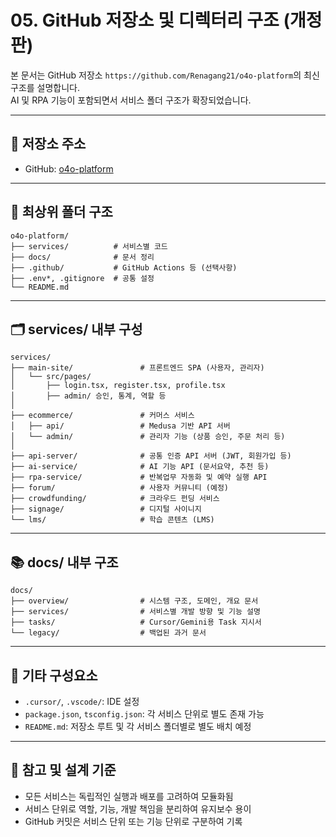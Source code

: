 # 05. GitHub 저장소 및 디렉터리 구조 (개정판)

본 문서는 GitHub 저장소 `https://github.com/Renagang21/o4o-platform`의 최신 구조를 설명합니다.  
AI 및 RPA 기능이 포함되면서 서비스 폴더 구조가 확장되었습니다.

---

## 🔗 저장소 주소

- GitHub: [o4o-platform](https://github.com/Renagang21/o4o-platform)

---

## 📁 최상위 폴더 구조

```
o4o-platform/
├── services/          # 서비스별 코드
├── docs/              # 문서 정리
├── .github/           # GitHub Actions 등 (선택사항)
├── .env*, .gitignore  # 공통 설정
└── README.md
```

---

## 🗂 services/ 내부 구성

```
services/
├── main-site/               # 프론트엔드 SPA (사용자, 관리자)
│   └── src/pages/
│       ├── login.tsx, register.tsx, profile.tsx
│       ├── admin/ 승인, 통계, 역할 등
│
├── ecommerce/               # 커머스 서비스
│   ├── api/                 # Medusa 기반 API 서버
│   └── admin/               # 관리자 기능 (상품 승인, 주문 처리 등)
│
├── api-server/              # 공통 인증 API 서버 (JWT, 회원가입 등)
├── ai-service/              # AI 기능 API (문서요약, 추천 등)
├── rpa-service/             # 반복업무 자동화 및 예약 실행 API
├── forum/                   # 사용자 커뮤니티 (예정)
├── crowdfunding/            # 크라우드 펀딩 서비스
├── signage/                 # 디지털 사이니지
└── lms/                     # 학습 콘텐츠 (LMS)
```

---

## 📚 docs/ 내부 구조

```
docs/
├── overview/                # 시스템 구조, 도메인, 개요 문서
├── services/                # 서비스별 개발 방향 및 기능 설명
├── tasks/                   # Cursor/Gemini용 Task 지시서
└── legacy/                  # 백업된 과거 문서
```

---

## 🧩 기타 구성요소

- `.cursor/`, `.vscode/`: IDE 설정
- `package.json`, `tsconfig.json`: 각 서비스 단위로 별도 존재 가능
- `README.md`: 저장소 루트 및 각 서비스 폴더별로 별도 배치 예정

---

## 📌 참고 및 설계 기준

- 모든 서비스는 독립적인 실행과 배포를 고려하여 모듈화됨
- 서비스 단위로 역할, 기능, 개발 책임을 분리하여 유지보수 용이
- GitHub 커밋은 서비스 단위 또는 기능 단위로 구분하여 기록

